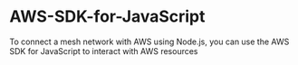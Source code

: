 # AWS-SDK-for-JavaScript
To connect a mesh network with AWS using Node.js, you can use the AWS SDK for JavaScript to interact with AWS resources
